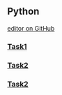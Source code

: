 ## Python

[editor on GitHub](https://github.com/mobenlu/PythonBasic/edit/master/README.md) 

### [Task1](https://github.com/mobenlu/PythonBasic/blob/master/Task1.md)
### [Task2](https://github.com/mobenlu/PythonBasic/blob/master/Task2.md)
### [Task2](https://github.com/mobenlu/PythonBasic/blob/master/Task3.md)